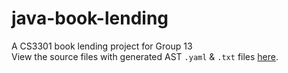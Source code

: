 # java-book-lending
A CS3301 book lending project for Group 13
<br>
View the source files with generated AST `.yaml` & `.txt` files  [here](https://github.com/DalitsoSakala/java-book-lending/tree/main/mavenproject1/src/main/java/com/booklending/cs3301).
